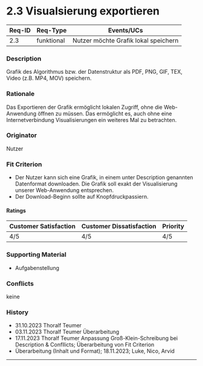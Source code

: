 # 2.3 Visualsierung exportieren

| Req-ID | Req-Type | Events/UCs                         |
|--------|----------|------------------------------------|
| 2.3    |funktional|Nutzer möchte Grafik lokal speichern|

### Description
Grafik des Algorithmus bzw. der Datenstruktur als PDF, PNG, GIF, TEX, Video (z.B. MP4, MOV) speichern.

### Rationale
Das Exportieren der Grafik ermöglicht lokalen Zugriff, ohne die Web-Anwendung öffnen zu müssen. Das ermöglicht es, auch ohne eine Internetverbindung Visualisierungen ein weiteres Mal zu betrachten.

### Originator
Nutzer

### Fit Criterion
- Der Nutzer kann sich eine Grafik, in einem unter Description genannten Datenformat downloaden. Die Grafik soll exakt der Visualisierung unserer Web-Anwendung entsprechen.
- Der Download-Beginn sollte auf Knopfdruckpassiern.

#### Ratings
| Customer Satisfaction | Customer Dissatisfaction | Priority |
|----------------------|-------------------------|----------|
| 4/5                    | 4/5                       | 4/5        |

### Supporting Material
- Aufgabenstellung


### Conflicts
keine

### History
- 31.10.2023 Thoralf Teumer
- 03.11.2023 Thoralf Teumer Überarbeitung
- 17.11.2023 Thoralf Teumer Anpassung Groß-Klein-Schreibung bei Description & Confllicts; Überarbeitung von Fit Criterion
- Überarbeitung (Inhalt und Format); 18.11.2023; Luke, Nico, Arvid
---

